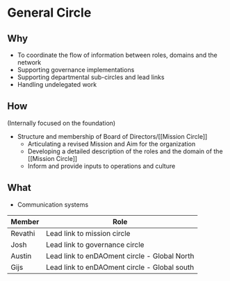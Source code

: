 # General Circle

## Why
- To coordinate the flow of information between roles, domains and the network
- Supporting governance implementations
- Supporting departmental sub-circles and lead links
- Handling undelegated work

## How
(Internally focused on the foundation)

- Structure and membership of Board of Directors/[[Mission Circle]]  
	- Articulating a revised Mission and Aim for the organization
	- Developing a detailed description of the roles and the domain of the [[Mission Circle]]
	- Inform and provide inputs to operations and culture

## What
- Communication systems


| Member | Role |
|---|---|
| Revathi | Lead link to mission circle |
| Josh | Lead link to governance circle |
| Austin | Lead link to enDAOment circle - Global North |
| Gijs | Lead link to enDAOment circle - Global south |


